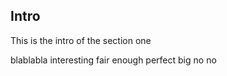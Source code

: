 Intro
-----

This is the intro of the section one

blablabla
interesting
fair enough
perfect
big no no
